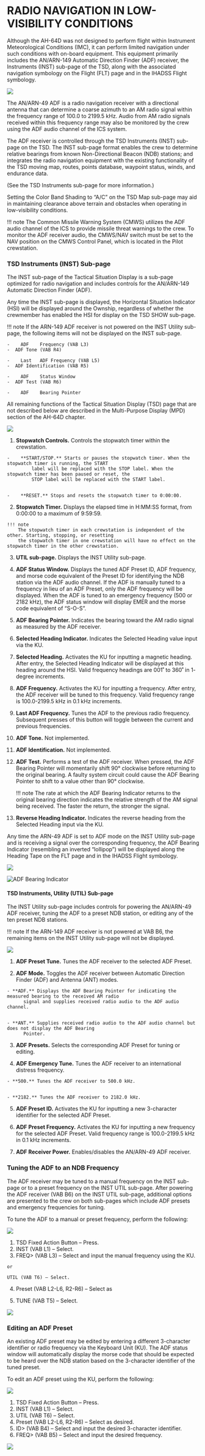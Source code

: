 # RADIO NAVIGATION IN LOW-VISIBILITY CONDITIONS

Although the AH-64D was not designed to perform flight within Instrument Meteorological Conditions (IMC), it
can perform limited navigation under such conditions with on-board equipment. This equipment primarily includes
the AN/ARN-149 Automatic Direction Finder (ADF) receiver, the Instruments (INST) sub-page of the TSD, along
with the associated navigation symbology on the Flight (FLT) page and in the IHADSS Flight symbology.

![](../img/img-251-1-screen.jpg)




The AN/ARN-49 ADF is a radio navigation receiver with a directional antenna that can determine a coarse azimuth
to an AM radio signal within the frequency range of 100.0 to 2199.5 kHz. Audio from AM radio signals received
within this frequency range may also be monitored by the crew using the ADF audio channel of the ICS system.

The ADF receiver is controlled through the TSD Instruments (INST) sub-page on the TSD. The INST sub-page
format enables the crew to determine relative bearings from known Non-Directional Beacon (NDB) stations; and
integrates the radio navigation equipment with the existing functionality of the TSD moving map, routes, points
database, waypoint status, winds, and endurance data.

(See the TSD Instruments sub-page for more information.)

Setting the Color Band Shading to “A/C” on the TSD Map sub-page may aid in maintaining clearance above terrain
and obstacles when operating in low-visibility conditions.

!!! note
    The Common Missile Warning System (CMWS) utilizes the ADF audio channel of the ICS to provide missile
    threat warnings to the crew. To monitor the ADF receiver audio, the CMWS/NAV switch must be set to the NAV
    position on the CMWS Control Panel, which is located in the Pilot crewstation.

### TSD Instruments (INST) Sub-page

The INST sub-page of the Tactical Situation Display is a sub-page optimized for radio navigation and includes
controls for the AN/ARN-149 Automatic Direction Finder (ADF).

Any time the INST sub-page is displayed, the Horizontal Situation Indicator (HSI) will be displayed around the
Ownship, regardless of whether the crewmember has enabled the HSI for display on the TSD SHOW sub-page.

!!! note
    If the ARN-149 ADF receiver is not powered on the INST Utility sub-page, the following items will not be
    displayed on the INST sub-page.

    -    ADF    Frequency (VAB L3)                       
    -  ADF Tone (VAB R4)

    -    Last   ADF Frequency (VAB L5)                   
    -  ADF Identification (VAB R5)

    -    ADF    Status Window                            
    -  ADF Test (VAB R6)

    -    ADF    Bearing Pointer

All remaining functions of the Tactical Situation Display (TSD) page that are not described below are described
in the Multi-Purpose Display (MPD) section of the AH-64D chapter.

![](../img/img-252-1-screen.jpg)


1.   **Stopwatch Controls.** Controls the stopwatch timer within the crewstation.


    -    **START/STOP.** Starts or pauses the stopwatch timer. When the stopwatch timer is running, the START
             label will be replaced with the STOP label. When the stopwatch timer has been paused or reset, the
             STOP label will be replaced with the START label.


    -    **RESET.** Stops and resets the stopwatch timer to 0:00:00.

2.   **Stopwatch Timer.** Displays the elapsed time in H:MM:SS format, from 0:00:00 to a maximum of 9:59:59.
     
    !!! note
        The stopwatch timer in each crewstation is independent of the other. Starting, stopping, or resetting
        the stopwatch timer in one crewstation will have no effect on the stopwatch timer in the other crewstation.

3.   **UTIL sub-page.** Displays the INST Utility sub-page.

4.   **ADF Status Window.** Displays the tuned ADF Preset ID, ADF frequency, and morse code equivalent of the
     Preset ID for identifying the NDB station via the ADF audio channel. If the ADF is manually tuned to a
     frequency in lieu of an ADF Preset, only the ADF frequency will be displayed.
     When the ADF is tuned to an emergency frequency (500 or 2182 kHz), the ADF status window will display
     EMER and the morse code equivalent of “S-O-S”.

5.   **ADF Bearing Pointer.** Indicates the bearing toward the AM radio signal as measured by the ADF receiver.

6.   **Selected Heading Indicator.** Indicates the Selected Heading value input via the KU.

7.   **Selected Heading.** Activates the KU for inputting a magnetic heading. After entry, the Selected Heading
     Indicator will be displayed at this heading around the HSI. Valid frequency headings are 001˚ to 360˚ in 1-
     degree increments.

8.   **ADF Frequency.** Activates the KU for inputting a frequency. After entry, the ADF receiver will be tuned to
     this frequency. Valid frequency range is 100.0-2199.5 kHz in 0.1 kHz increments.

9.   **Last ADF Frequency.** Tunes the ADF to the previous radio frequency. Subsequent presses of this button
     will toggle between the current and previous frequencies.

10. **ADF Tone.** Not implemented.

11. **ADF Identification.** Not implemented.

12. **ADF Test.** Performs a test of the ADF receiver. When pressed, the ADF Bearing Pointer will momentarily
    shift 90° clockwise before returning to the original bearing. A faulty system circuit could cause the ADF
    Bearing Pointer to shift to a value other than 90° clockwise.
     
    !!! note
        The rate at which the ADF Bearing Indicator returns to the original bearing direction indicates the
         relative strength of the AM signal being received. The faster the return, the stronger the signal.

13. **Reverse Heading Indicator.** Indicates the reverse heading from the Selected Heading input via the KU.

Any time the ARN-49 ADF is set to ADF mode on the INST Utility sub-page and is receiving a signal over the
corresponding frequency, the ADF Bearing Indicator (resembling an inverted “lollipop”) will be displayed along
the Heading Tape on the FLT page and in the IHADSS Flight symbology.

![ ](../img/img-253-1-screen.jpg)


![ADF Bearing Indicator](../img/img-253-2-screen.jpg)


#### TSD Instruments, Utility (UTIL) Sub-page

The INST Utility sub-page includes controls for powering the AN/ARN-49 ADF receiver, tuning the ADF to a preset
NDB station, or editing any of the ten preset NDB stations.


!!! note
    If the ARN-149 ADF receiver is not powered at VAB B6, the remaining items on the INST Utility sub-page
    will not be displayed.


![](../img/img-254-1-screen.jpg)


1.   **ADF Preset Tune.** Tunes the ADF receiver to the selected ADF Preset.

2.   **ADF Mode.** Toggles the ADF receiver between Automatic Direction Finder (ADF) and Antenna (ANT) modes.


    - **ADF.** Displays the ADF Bearing Pointer for indicating the measured bearing to the received AM radio
          signal and supplies received radio audio to the ADF audio channel.


    - **ANT.** Supplies received radio audio to the ADF audio channel but does not display the ADF Bearing
          Pointer.

3.   **ADF Presets.** Selects the corresponding ADF Preset for tuning or editing.

4.   **ADF Emergency Tune.** Tunes the ADF receiver to an international distress frequency.


    - **500.** Tunes the ADF receiver to 500.0 kHz.


    - **2182.** Tunes the ADF receiver to 2182.0 kHz.

5.   **ADF Preset ID.** Activates the KU for inputting a new 3-character identifier for the selected ADF Preset.

6.   **ADF Preset Frequency.** Activates the KU for inputting a new frequency for the selected ADF Preset. Valid
     frequency range is 100.0-2199.5 kHz in 0.1 kHz increments.

7.   **ADF Receiver Power.** Enables/disables the AN/ARN-49 ADF receiver.

### Tuning the ADF to an NDB Frequency

The ADF receiver may be tuned to a manual frequency on the INST sub-page or to a preset frequency on the
INST UTIL sub-page. After powering the ADF receiver (VAB B6) on the INST UTIL sub-page, additional options
are presented to the crew on both sub-pages which include ADF presets and emergency frequencies for tuning.

To tune the ADF to a manual or preset
frequency, perform the following:

![](../img/img-255-1-screen.jpg)

1.   TSD Fixed Action Button – Press.
2.   INST (VAB L1) – Select.
3.   FREQ> (VAB L3) – Select and input the
     manual frequency using the KU.

    or

    UTIL (VAB T6) – Select.

4.   Preset (VAB L2-L6, R2-R6) – Select as

5.   TUNE (VAB T5) – Select.

![](../img/img-255-2-screen.jpg)


### Editing an ADF Preset

An existing ADF preset may be edited by entering a different 3-character identifier or radio frequency via the
Keyboard Unit (KU). The ADF status window will automatically display the morse code that should be expected
to be heard over the NDB station based on the 3-character identifier of the tuned preset.

To edit an ADF preset using the KU, perform
the following:

![](../img/img-256-1-screen.jpg)

1.   TSD Fixed Action Button – Press.
2.   INST (VAB L1) – Select.
3.   UTIL (VAB T6) – Select.
4.   Preset (VAB L2-L6, R2-R6) – Select as
     desired.
5.   ID> (VAB B4) – Select and input the
     desired 3-character identifier.
6.   FREQ> (VAB B5) – Select and input the
     desired frequency.

![](../img/img-256-2-screen.jpg)

